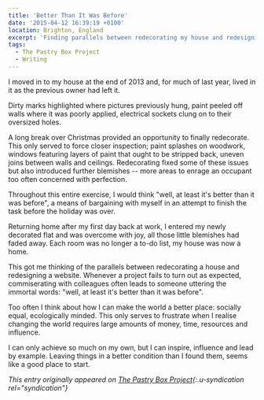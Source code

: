 ```yaml
---
title: 'Better Than It Was Before'
date: '2015-04-12 16:39:19 +0100'
location: Brighton, England
excerpt: 'Finding parallels between redecorating my house and redesigning a website.'
tags:
  - The Pastry Box Project
  - Writing
---
```

I moved in to my house at the end of 2013 and, for much of last year, lived in it as the previous owner had left it.

Dirty marks highlighted where pictures previously hung, paint peeled off walls where it was poorly applied, electrical sockets clung on to their oversized holes.

A long break over Christmas provided an opportunity to finally redecorate. This only served to force closer inspection; paint splashes on woodwork, windows featuring layers of paint that ought to be stripped back, uneven joins between walls and ceilings. Redecorating fixed some of these issues but also introduced further blemishes -- more areas to enrage an occupant too often concerned with perfection.

Throughout this entire exercise, I would think "well, at least it's better than it was before", a means of bargaining with myself in an attempt to finish the task before the holiday was over.

Returning home after my first day back at work, I entered my newly decorated flat and was overcome with joy, all those little blemishes had faded away. Each room was no longer a to-do list, my house was now a home.

This got me thinking of the parallels between redecorating a house and redesigning a website. Whenever a project fails to turn out as expected, commiserating with colleagues often leads to someone uttering the immortal words: "well, at least it's better than it was before".

Too often I think about how I can make the world a better place: socially equal, ecologically minded. This only serves to frustrate when I realise changing the world requires large amounts of money, time, resources and influence.

I can only achieve so much on my own, but I can inspire, influence and lead by example. Leaving things in a better condition than I found them, seems like a good place to start.

_This entry originally appeared on [The Pastry Box Project][1]{:.u-syndication rel="syndication"}_

[1]: https://the-pastry-box-project.net/paul-lloyd/2015-march-12
